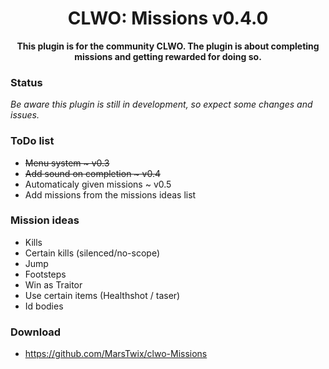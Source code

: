 <h1 align="center">
    CLWO: Missions v0.4.0
</h1>
<p align="center">
    <strong>This plugin is for the community CLWO. The plugin is about completing missions and getting rewarded for doing so.</strong>
</p>

### Status
*Be aware this plugin is still in development, so expect some changes and issues.*

### ToDo list
 - ~~Menu system ~ v0.3~~
 - ~~Add sound on completion ~ v0.4~~
 - Automaticaly given missions ~ v0.5
 - Add missions from the missions ideas list

### Mission ideas
 - Kills
 - Certain kills (silenced/no-scope)
 - Jump
 - Footsteps
 - Win as Traitor
 - Use certain items (Healthshot / taser)
 - Id bodies

### Download
 - https://github.com/MarsTwix/clwo-Missions
